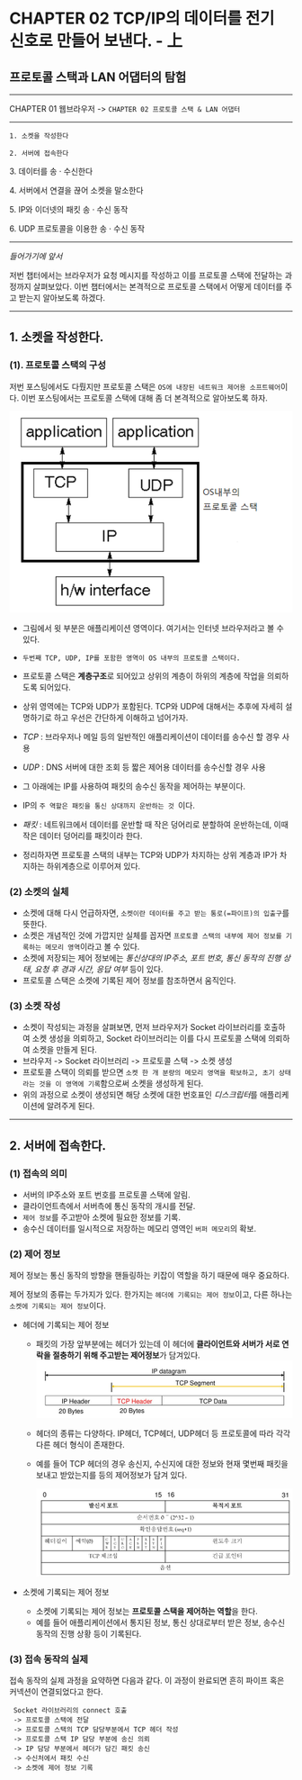 # CHAPTER 02 TCP/IP의 데이터를 전기 신호로 만들어 보낸다. - 上

## 프로토콜 스택과 LAN 어댑터의 탐험



---

CHAPTER 01 웹브라우저 -> `CHAPTER 02 프로토콜 스택 & LAN 어댑터`

---
`1. 소켓을 작성한다`

`2. 서버에 접속한다`

3\. 데이터를 송 · 수신한다

4\. 서버에서 연결을 끊어 소켓을 말소한다

5\. IP와 이더넷의 패킷 송 · 수신 동작

6\. UDP 프로토콜을 이용한 송 · 수신 동작

---
*들어가기에 앞서*

저번 챕터에서는 브라우저가 요청 메시지를 작성하고 이를 프로토콜 스택에 전달하는 과정까지 살펴보았다. 이번 챕터에서는 본격적으로 프로토콜 스택에서 어떻게 데이터를 주고 받는지 알아보도록 하겠다.

---

## 1. 소켓을 작성한다.

### (1). 프로토콜 스택의 구성

저번 포스팅에서도 다뤘지만 프로토콜 스택은 `OS에 내장된 네트워크 제어용 소프트웨어`이다. 이번 포스팅에서는 프로토콜 스택에 대해 좀 더 본격적으로 알아보도록 하자.

![](https://raw.githubusercontent.com/Blog-Posting/posting-review/d190678acd6aae3de5aac09075b13b6ce0b7b0a0/network_basic/img/2/protocol%20stack_1.PNG)

* 그림에서 윗 부분은 애플리케이션 영역이다. 여기서는 인터넷 브라우저라고 볼 수 있다. 

* `두번째 TCP, UDP, IP를 포함한 영역이 OS 내부의 프로토콜 스택이다.`

* 프로토콜 스택은 **계층구조**로 되어있고 상위의 계층이 하위의 계층에 작업을 의뢰하도록 되어있다.
*  상위 영역에는  TCP와 UDP가 포함된다. TCP와 UDP에 대해서는 추후에 자세히 설명하기로 하고 우선은 간단하게 이해하고 넘어가자.
* _TCP_ : 브라우저나 메일 등의 일반적인 애플리케이션이 데이터를 송수신 할 경우 사용
* _UDP_ : DNS 서버에 대한 조회 등 짧은 제어용 데이터를 송수신할 경우 사용
* 그 아래에는 IP를 사용하여 패킷의 송수신 동작을 제어하는 부분이다.
* IP의 `주 역할은 패킷을 통신 상대까지 운반하는 것 `이다.
* _패킷_ :  네트워크에서 데이터를 운반할 때 작은 덩어리로 분할하여 운반하는데, 이때 작은 데이터 덩어리를 패킷이라 한다.
* 정리하자면 프로토콜 스택의 내부는 TCP와 UDP가 차지하는 상위 계층과 IP가 차지하는 하위계층으로 이루어져 있다.

### (2) 소켓의 실체

* 소켓에 대해 다시 언급하자면, `소켓이란 데이터를 주고 받는 통로(=파이프)의 입출구`를 뜻한다.
* 소켓은 개념적인 것에 가깝지만 실체를 꼽자면 `프로토콜 스택의 내부에 제어 정보를 기록하는 메모리 영역`이라고 볼 수 있다.
* 소켓에 저장되는 제어 정보에는 _통신상대의 IP주소, 포트 번호, 통신 동작의 진행 상태, 요청 후 경과 시간, 응답 여부_ 등이 있다.
* 프로토콜 스택은 소켓에 기록된 제어 정보를 참조하면서 움직인다.

### (3) 소켓 작성

* 소켓이 작성되는 과정을 살펴보면, 먼저 브라우저가 Socket 라이브러리를 호출하여 소켓 생성을 의뢰하고,  Socket 라이브러리는 이를  다시 프로토콜 스택에 의뢰하여 소켓을 만들게 된다.
* 브라우저 -> Socket 라이브러리 -> 프로토콜 스택 -> 소켓 생성
* 프로토콜 스택이 의뢰를 받으면 `소켓 한 개 분량의 메모리 영역을 확보하고, 초기 상태라는 것을 이 영역에 기록`함으로써 소켓을 생성하게 된다.
* 위의 과정으로 소켓이 생성되면 해당 소켓에 대한 번호표인 *디스크립터*를 애플리케이션에 알려주게 된다.

---

## 2. 서버에 접속한다.

### (1) 접속의 의미
* 서버의 IP주소와 포트 번호를 프로토콜 스택에 알림.
* 클라이언트측에서 서버측에 통신 동작의 개시를 전달.
* `제어 정보`를 주고받아 소켓에 필요한 정보를 기록.
* 송수신 데이터를 일시적으로 저장하는 메모리 영역인 `버퍼 메모리`의 확보.

### (2) 제어 정보
제어 정보는 통신 동작의 방향을 핸들링하는 키잡이 역할을 하기 때문에 매우 중요하다.

제어 정보의 종류는 두가지가 있다. 한가지는 `헤더에 기록되는 제어 정보`이고, 다른 하나는 `소켓에 기록되는 제어 정보`이다.
* 헤더에 기록되는 제어 정보
  * 패킷의 가장 앞부분에는 헤더가 있는데 이 헤더에 **클라이언트와 서버가 서로 연락을 절충하기 위해 주고받는 제어정보**가 담겨있다.
  ![](https://raw.githubusercontent.com/Blog-Posting/posting-review/d190678acd6aae3de5aac09075b13b6ce0b7b0a0/network_basic/img/2/header-packet.PNG)
  * 헤더의 종류는 다양하다. IP헤더, TCP헤더, UDP헤더 등 프로토콜에 따라 각각 다른 헤더 형식이 존재한다.


  * 예를 들어 TCP 헤더의 경우 송신지, 수신지에 대한 정보와 현재 몇번째 패킷을 보내고 받았는지를 등의 제어정보가 담겨 있다.
  
    ![](https://raw.githubusercontent.com/Blog-Posting/posting-review/d190678acd6aae3de5aac09075b13b6ce0b7b0a0/network_basic/img/2/tcp_header.PNG)

* 소켓에 기록되는 제어 정보
  * 소켓에 기록되는 제어 정보는 **프로토콜 스택을 제어하는 역할**을 한다.
  * 예를 들어 애플리케이션에서 통지된 정보, 통신 상대로부터 받은 정보, 송수신 동작의 진행 상황 등이 기록된다.

### (3) 접속 동작의 실제
접속 동작의 실제 과정을 요약하면 다음과 같다. 이 과정이 완료되면 흔히 파이프 혹은 커넥션이 연결되었다고 한다.

```
 Socket 라이브러리의 connect 호출
 -> 프로토콜 스택에 전달 
 -> 프로토콜 스택의 TCP 담당부분에서 TCP 헤더 작성 
 -> 프로토콜 스택 IP 담당 부분에 송신 의뢰 
 -> IP 담당 부분에서 헤더가 담긴 패킷 송신 
 -> 수신처에서 패킷 수신 
 -> 소켓에 제어 정보 기록
```
